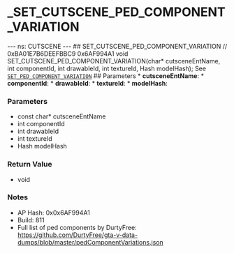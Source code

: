 # _SET_CUTSCENE_PED_COMPONENT_VARIATION

--- ns: CUTSCENE --- ## SET_CUTSCENE_PED_COMPONENT_VARIATION  // 0xBA01E7B6DEEFBBC9 0x6AF994A1 void SET_CUTSCENE_PED_COMPONENT_VARIATION(char* cutsceneEntName, int componentId, int drawableId, int textureId, Hash modelHash);  See [`SET_PED_COMPONENT_VARIATION`](#_0x262B14F48D29DE80)  ## Parameters * **cutsceneEntName**: * **componentId**: * **drawableId**: * **textureId**: * **modelHash**:

### Parameters
* const char* cutsceneEntName
* int componentId
* int drawableId
* int textureId
* Hash modelHash

### Return Value
* void

### Notes
* AP Hash: 0x0x6AF994A1
* Build: 811
* Full list of ped components by DurtyFree: https://github.com/DurtyFree/gta-v-data-dumps/blob/master/pedComponentVariations.json

